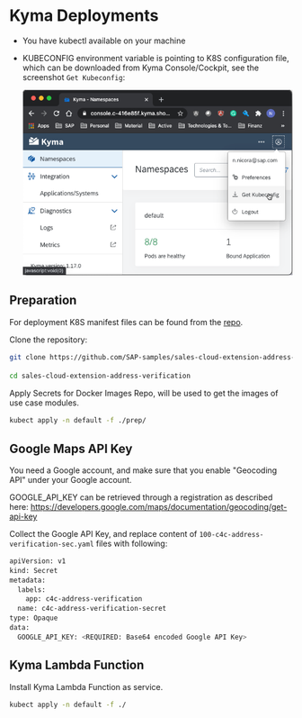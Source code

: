 # Kyma Deployments

- You have kubectl available on your machine
- KUBECONFIG environment variable is pointing to K8S configuration file, which can be downloaded
  from Kyma Console/Cockpit, see the screenshot <code>Get Kubeconfig</code>:
  
  ![img.png](../images/Kyma-8.png)

## Preparation

For deployment K8S manifest files can be found from the
[repo](https://github.com/SAP-samples/sales-cloud-extension-address-verification/tree/main/deployment).

Clone the repository:
```sh
git clone https://github.com/SAP-samples/sales-cloud-extension-address-verification.git

cd sales-cloud-extension-address-verification
```

Apply Secrets for Docker Images Repo, will be used to get the images of use case modules.
```sh
kubect apply -n default -f ./prep/
```

## Google Maps API Key

You need a Google account, and make sure that you enable "Geocoding API" under your Google account.

GOOGLE_API_KEY can be retrieved through a registration as described here: 
https://developers.google.com/maps/documentation/geocoding/get-api-key

Collect the Google API Key, and replace content of <code>100-c4c-address-verification-sec.yaml</code> files 
with following:
```sh
apiVersion: v1
kind: Secret
metadata:
  labels:
    app: c4c-address-verification
  name: c4c-address-verification-secret
type: Opaque
data:
  GOOGLE_API_KEY: <REQUIRED: Base64 encoded Google API Key> 
```

## Kyma Lambda Function

Install Kyma Lambda Function as service.

```sh
kubect apply -n default -f ./
```

